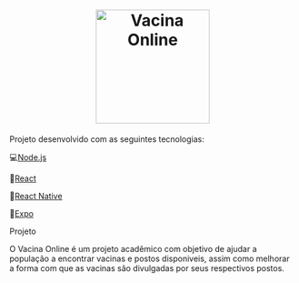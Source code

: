 <h1 align="center">
    <img src= https://user-images.githubusercontent.com/42394625/82101985-6cc85680-96e4-11ea-99d0-82390c7a4754.png alt="Vacina Online" width="200px" />
</h1>

Projeto desenvolvido com as seguintes tecnologias:

 :computer:[Node.js](https://nodejs.org/en/)
 
 :page_facing_up:[React](https://reactjs.org)
 
 :iphone:[React Native](https://facebook.github.io/react-native/)
 
 :mag_right:[Expo](https://expo.io/)

Projeto

O Vacina Online é um projeto acadêmico com objetivo de ajudar a população a encontrar vacinas e postos disponiveis, assim como melhorar a forma com que as vacinas são divulgadas por seus respectivos postos. 
